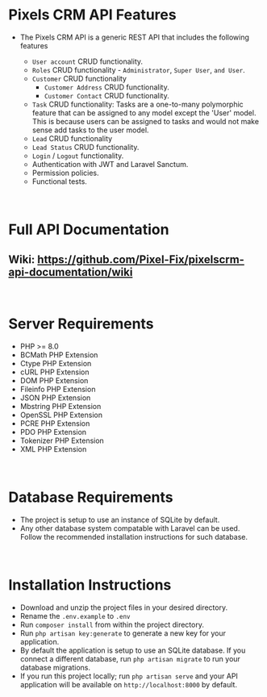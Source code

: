 # **Pixels CRM API Features**

-   The Pixels CRM API is a generic REST API that includes the following features

    -   `User account` CRUD functionality.
    -   `Roles` CRUD functionality - `Administrator`, `Super User`, `and User`.
    -   `Customer` CRUD functionality
        -   `Customer Address` CRUD functionality.
        -   `Customer Contact` CRUD functionality.
    -   `Task` CRUD functionality: Tasks are a one-to-many polymorphic feature that can be assigned to any model except the 'User' model. This is because users can be assigned to tasks and would not make sense add tasks to the user model.
    -   `Lead` CRUD functionality
    -   `Lead Status` CRUD functionality.
    -   `Login` / `Logout` functionality.
    -   Authentication with JWT and Laravel Sanctum.
    -   Permission policies.
    -   Functional tests.

&nbsp;

# **Full API Documentation**

## **Wiki**: https://github.com/Pixel-Fix/pixelscrm-api-documentation/wiki

&nbsp;

# **Server Requirements**

-   PHP >= 8.0
-   BCMath PHP Extension
-   Ctype PHP Extension
-   cURL PHP Extension
-   DOM PHP Extension
-   Fileinfo PHP Extension
-   JSON PHP Extension
-   Mbstring PHP Extension
-   OpenSSL PHP Extension
-   PCRE PHP Extension
-   PDO PHP Extension
-   Tokenizer PHP Extension
-   XML PHP Extension

&nbsp;

# **Database Requirements**

-   The project is setup to use an instance of SQLite by default.
-   Any other database system compatable with Laravel can be used. Follow the recommended installation instructions for such database.

&nbsp;

# **Installation Instructions**

-   Download and unzip the project files in your desired directory.
-   Rename the `.env.example` to `.env`
-   Run `composer install` from within the project directory.
-   Run `php artisan key:generate` to generate a new key for your application.
-   By default the application is setup to use an SQLite database. If you connect a different database, run `php artisan migrate` to run your database migrations.
-   If you run this project locally; run `php artisan serve` and your API application will be available on `http://localhost:8000` by default.
